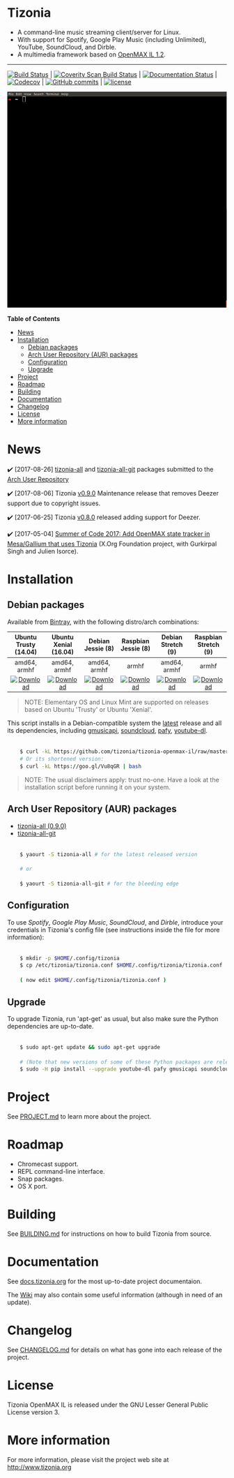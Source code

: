 # Tizonia

* A command-line music streaming client/server for Linux.
* With support for Spotify, Google Play Music (including Unlimited), YouTube,
  SoundCloud, and Dirble.
* A multimedia framework based on [OpenMAX IL 1.2](https://www.khronos.org/news/press/khronos-group-releases-openmax-il-1.2-provisional-specification).

---

[![Build Status](https://travis-ci.org/tizonia/tizonia-openmax-il.png)](https://travis-ci.org/tizonia/tizonia-openmax-il)  |  [![Coverity Scan Build Status](https://scan.coverity.com/projects/594/badge.svg)](https://scan.coverity.com/projects/594)  |  [![Documentation Status](https://readthedocs.org/projects/tizonia-openmax-il/badge/?version=latest)](https://readthedocs.org/projects/tizonia-openmax-il/?badge=latest) | [![Codecov](https://img.shields.io/codecov/c/github/tizonia/tizonia-openmax-il.svg)]() | [![GitHub commits](https://img.shields.io/github/commits-since/tizonia/tizonia-openmax-il/v0.9.0.svg)]() | [![license](https://img.shields.io/github/license/tizonia/tizonia-openmax-il.svg)]()

![alt text](https://github.com/tizonia/tizonia-openmax-il/blob/master/docs/animated-gifs/tizonia-usage-screencast.gif "Tizonia usage")

<!-- START doctoc generated TOC please keep comment here to allow auto update -->
<!-- DON'T EDIT THIS SECTION, INSTEAD RE-RUN doctoc TO UPDATE -->
**Table of Contents**

- [News](#news)
- [Installation](#installation)
  - [Debian packages](#debian-packages)
  - [Arch User Repository (AUR) packages](#arch-user-repository-aur-packages)
  - [Configuration](#configuration)
  - [Upgrade](#upgrade)
- [Project](#project)
- [Roadmap](#roadmap)
- [Building](#building)
- [Documentation](#documentation)
- [Changelog](#changelog)
- [License](#license)
- [More information](#more-information)

<!-- END doctoc generated TOC please keep comment here to allow auto update -->

# News

:heavy_check_mark: [2017-08-26] [tizonia-all](https://aur.archlinux.org/packages/tizonia-all/) and [tizonia-all-git](https://aur.archlinux.org/packages/tizonia-all-git/) packages submitted to the [Arch User Repository](https://aur.archlinux.org/)

:heavy_check_mark: [2017-08-06] Tizonia
[v0.9.0](https://github.com/tizonia/tizonia-openmax-il/tree/v0.9.0) Maintenance release
that removes Deezer support due to copyright issues.

:heavy_check_mark: [2017-06-25] Tizonia
[v0.8.0](https://github.com/tizonia/tizonia-openmax-il/tree/v0.8.0) released
adding support for Deezer.

:heavy_check_mark: [2017-05-04] [Summer of Code 2017: Add OpenMAX state tracker
in Mesa/Gallium that uses
Tizonia](https://summerofcode.withgoogle.com/projects/#4737166321123328) (X.Org
Foundation project, with Gurkirpal Singh and Julien Isorce).

# Installation

## Debian packages

Available from [Bintray](https://bintray.com/tizonia), with the following distro/arch
combinations:

| Ubuntu Trusty (14.04) | Ubuntu Xenial (16.04) | Debian Jessie (8) | Raspbian Jessie (8) | Debian Stretch (9) | Raspbian Stretch (9) |
|        :---:          |        :---:          |        :---:      |       :---:         |        :---:       |        :---:         |
|     amd64, armhf      |     amd64, armhf      |    amd64, armhf   |      armhf          |     amd64, armhf   |        armhf         |
| [ ![Download](https://api.bintray.com/packages/tizonia/ubuntu/tizonia-trusty/images/download.svg) ](https://bintray.com/tizonia/ubuntu/tizonia-trusty/_latestVersion) | [ ![Download](https://api.bintray.com/packages/tizonia/ubuntu/tizonia-xenial/images/download.svg) ](https://bintray.com/tizonia/ubuntu/tizonia-xenial/_latestVersion) | [ ![Download](https://api.bintray.com/packages/tizonia/debian/tizonia-jessie/images/download.svg) ](https://bintray.com/tizonia/debian/tizonia-jessie/_latestVersion)  | [ ![Download](https://api.bintray.com/packages/tizonia/raspbian/tizonia-jessie/images/download.svg) ](https://bintray.com/tizonia/raspbian/tizonia-jessie/_latestVersion) | [ ![Download](https://api.bintray.com/packages/tizonia/debian/tizonia-stretch/images/download.svg) ](https://bintray.com/tizonia/debian/tizonia-stretch/_latestVersion) | [ ![Download](https://api.bintray.com/packages/tizonia/raspbian/tizonia-stretch/images/download.svg) ](https://bintray.com/tizonia/raspbian/tizonia-stretch/_latestVersion) |

> NOTE: Elementary OS and Linux Mint are supported on releases based on Ubuntu 'Trusty' or Ubuntu 'Xenial'.

This script installs in a Debian-compatible system the
[latest](https://github.com/tizonia/tizonia-openmax-il/releases/latest)
release and all its dependencies, including [gmusicapi](https://github.com/simon-weber/gmusicapi), [soundcloud](https://github.com/soundcloud/soundcloud-python), [pafy](https://github.com/mps-youtube/pafy), [youtube-dl](https://github.com/rg3/youtube-dl).

```bash

    $ curl -kL https://github.com/tizonia/tizonia-openmax-il/raw/master/tools/install.sh | bash
    # Or its shortened version:
    $ curl -kL https://goo.gl/Vu8qGR | bash

```

> NOTE: The usual disclaimers apply: trust no-one. Have a look at the installation script before running it on your system.

## Arch User Repository (AUR) packages
 - [tizonia-all (0.9.0)](https://aur.archlinux.org/packages/tizonia-all/)
 - [tizonia-all-git](https://aur.archlinux.org/packages/tizonia-all-git/)

```bash

    $ yaourt -S tizonia-all # for the latest released version

    # or

    $ yaourt -S tizonia-all-git # for the bleeding edge

```

## Configuration

To use *Spotify*, *Google Play Music*, *SoundCloud*, and *Dirble*,
introduce your credentials in Tizonia's config file (see instructions inside
the file for more information):

```bash

    $ mkdir -p $HOME/.config/tizonia
    $ cp /etc/tizonia/tizonia.conf $HOME/.config/tizonia/tizonia.conf

    ( now edit $HOME/.config/tizonia/tizonia.conf )

```

## Upgrade

To upgrade Tizonia, run 'apt-get' as usual, but also make sure the Python dependencies are up-to-date.

```bash

    $ sudo apt-get update && sudo apt-get upgrade

    # (Note that new versions of some of these Python packages are released frequently)
    $ sudo -H pip install --upgrade youtube-dl pafy gmusicapi soundcloud simplejson pycrypto eyed3 Pykka pathlib

```

# Project

See [PROJECT.md](PROJECT.md) to learn more about the project.

# Roadmap

- Chromecast support.
- REPL command-line interface.
- Snap packages.
- OS X port.

# Building

See [BUILDING.md](BUILDING.md) for instructions on how to build Tizonia from source.

# Documentation

See [docs.tizonia.org](http://docs.tizonia.org/) for the most up-to-date project documentaion.

The [Wiki](https://github.com/tizonia/tizonia-openmax-il/wiki) may also contain
some useful information (although in need of an update).

# Changelog

See [CHANGELOG.md](CHANGELOG.md) for details on what has gone into each
release of the project.

# License

Tizonia OpenMAX IL is released under the GNU Lesser General Public License
version 3.

# More information

For more information, please visit the project web site at http://www.tizonia.org
